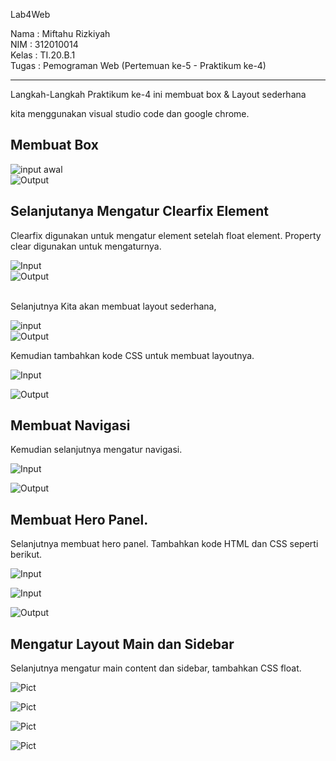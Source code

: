 Lab4Web

Nama  : Miftahu Rizkiyah <br>
NIM   : 312010014 <br>
Kelas : TI.20.B.1 <br>
Tugas : Pemograman Web (Pertemuan ke-5 - Praktikum ke-4) <br>

-----------------------------------------
Langkah-Langkah Praktikum ke-4 ini membuat box & Layout sederhana

kita menggunakan visual studio code dan google chrome.<br>
## Membuat Box

![input awal](https://github.com/miftahurizkiyah/Lab4Web/blob/main/Pict/1.PNG)
<br>
![Output](https://github.com/miftahurizkiyah/Lab4Web/blob/main/Pict/1.1.PNG)

## Selanjutanya Mengatur Clearfix Element
Clearfix digunakan untuk mengatur element setelah float element. Property clear digunakan untuk mengaturnya.

![Input](https://github.com/miftahurizkiyah/Lab4Web/blob/main/Pict/2.PNG) 
<br>
![Output](https://github.com/miftahurizkiyah/Lab4Web/blob/main/Pict/2.2.png)
<br>
<br>

Selanjutnya Kita akan membuat layout sederhana,

![input](https://github.com/miftahurizkiyah/Lab4Web/blob/main/Pict/3.PNG)
<br>
![Output](https://github.com/miftahurizkiyah/Lab4Web/blob/main/Pict/3.3.PNG)

Kemudian tambahkan kode CSS untuk membuat layoutnya.

![Input](https://github.com/miftahurizkiyah/Lab4Web/blob/main/Pict/4.Layout_sederhana.PNG)

![Output](https://github.com/miftahurizkiyah/Lab4Web/blob/main/Pict/4.4.Layout_sederhana.PNG)

## Membuat Navigasi
Kemudian selanjutnya mengatur navigasi.

![Input](https://github.com/miftahurizkiyah/Lab4Web/blob/main/Pict/5.Membuat_navigasi.PNG)

![Output](https://github.com/miftahurizkiyah/Lab4Web/blob/main/Pict/5.5membuat_navigasi.PNG)

## Membuat Hero Panel.
Selanjutnya membuat hero panel. Tambahkan kode HTML dan CSS seperti berikut.

![Input](https://github.com/miftahurizkiyah/Lab4Web/blob/main/Pict/6.heropanel1.png)

![Input](https://github.com/miftahurizkiyah/Lab4Web/blob/main/Pict/6.heropanel2.png)

![Output](https://github.com/miftahurizkiyah/Lab4Web/blob/main/Pict/6.heropanel3.png)

## Mengatur Layout Main dan Sidebar
Selanjutnya mengatur main content dan sidebar, tambahkan CSS float.

![Pict](https://github.com/miftahurizkiyah/Lab4Web/blob/main/Pict/7.sidebar.png)

![Pict](https://github.com/miftahurizkiyah/Lab4Web/blob/main/Pict/7.sidebarcss2.png)

![Pict](https://github.com/miftahurizkiyah/Lab4Web/blob/main/Pict/7.sidebarcss.png)

![Pict](https://github.com/miftahurizkiyah/Lab4Web/blob/main/Pict/7.sidebar4.png)




